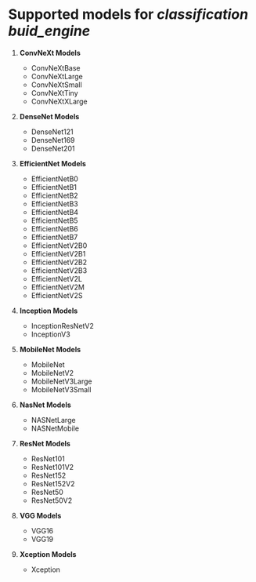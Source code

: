# Supported models for *classification buid_engine*
1. **ConvNeXt Models**
    - ConvNeXtBase
    - ConvNeXtLarge
    - ConvNeXtSmall
    - ConvNeXtTiny
    - ConvNeXtXLarge

2. **DenseNet Models**
    - DenseNet121
    - DenseNet169
    - DenseNet201

3. **EfficientNet Models**
    - EfficientNetB0
    - EfficientNetB1
    - EfficientNetB2
    - EfficientNetB3
    - EfficientNetB4
    - EfficientNetB5
    - EfficientNetB6
    - EfficientNetB7
    - EfficientNetV2B0
    - EfficientNetV2B1
    - EfficientNetV2B2
    - EfficientNetV2B3
    - EfficientNetV2L
    - EfficientNetV2M
    - EfficientNetV2S

4. **Inception Models**
    - InceptionResNetV2
    - InceptionV3

5. **MobileNet Models**
    - MobileNet
    - MobileNetV2
    - MobileNetV3Large
    - MobileNetV3Small

6. **NasNet Models**
    - NASNetLarge
    - NASNetMobile

7. **ResNet Models**
    - ResNet101
    - ResNet101V2
    - ResNet152
    - ResNet152V2
    - ResNet50
    - ResNet50V2

8. **VGG Models**
    - VGG16
    - VGG19

9. **Xception Models**
    - Xception